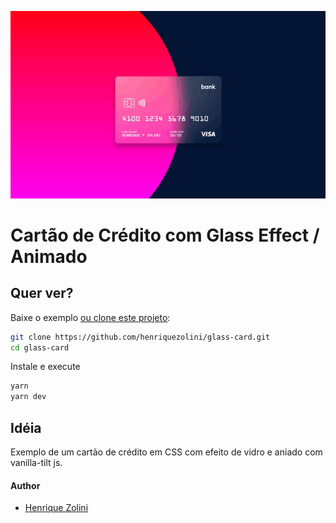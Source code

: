 ![repo-banner](https://raw.githubusercontent.com/henriquezolini/glass-card/master/cover.gif)

# Cartão de Crédito com Glass Effect / Animado

## Quer ver?

Baixe o exemplo [ou clone este projeto](https://github.com/henriquezolini/glass-card.git):

```bash
git clone https://github.com/henriquezolini/glass-card.git
cd glass-card
```

Instale e execute

```bash
yarn
yarn dev
```

## Idéia

Exemplo de um cartão de crédito em CSS com efeito de vidro e aniado com vanilla-tilt js.

#### Author

- [Henrique Zolini](https://instagram.com/henriquezolini)
